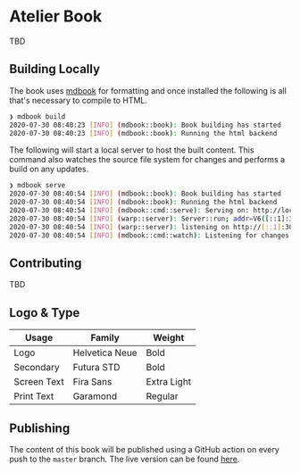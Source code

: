# Atelier Book

TBD

## Building Locally

The book uses [mdbook](https://rust-lang.github.io/mdBook/) for formatting and once installed the following is all that's
necessary to compile to HTML.

```bash
❯ mdbook build
2020-07-30 08:40:23 [INFO] (mdbook::book): Book building has started
2020-07-30 08:40:23 [INFO] (mdbook::book): Running the html backend
```

The following will start a local server to host the built content. This command also watches the source file system for
changes and performs a build on any updates.

```bash
❯ mdbook serve
2020-07-30 08:40:54 [INFO] (mdbook::book): Book building has started
2020-07-30 08:40:54 [INFO] (mdbook::book): Running the html backend
2020-07-30 08:40:54 [INFO] (mdbook::cmd::serve): Serving on: http://localhost:3000
2020-07-30 08:40:54 [INFO] (warp::server): Server::run; addr=V6([::1]:3000)
2020-07-30 08:40:54 [INFO] (warp::server): listening on http://[::1]:3000
2020-07-30 08:40:54 [INFO] (mdbook::cmd::watch): Listening for changes...
```

## Contributing

TBD

## Logo & Type

| Usage       | Family           | Weight      |
|-------------|------------------|-------------|
| Logo        | Helvetica Neue   | Bold        |
| Secondary   | Futura STD       | Bold        |
| Screen Text | Fira Sans        | Extra Light | 
| Print Text  | Garamond         | Regular     | 

## Publishing

The content of this book will be published using a GitHub action on every push to the `master` branch. The live 
version can be found [here](https://simonkjohnston.life/rust-atelier/).
